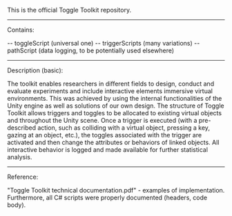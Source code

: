 This is the official Toggle Toolkit repository.

-------------------------------------------------------------------------------

Contains:

-- toggleScript (universal one)
-- triggerScripts (many variations)
-- pathScript (data logging, to be potentially used elsewhere)

-------------------------------------------------------------------------------

Description (basic):

The toolkit enables researchers in different fields to design, conduct and evaluate experiments and include interactive elements immersive virtual environments. This was achieved by using the internal functionalities of the Unity engine as well as solutions of our own design. The structure of Toggle Toolkit allows triggers and toggles to be allocated to existing virtual objects and throughout the Unity scene. Once a trigger is executed (with a pre-described action, such as colliding with a virtual object, pressing a key, gazing at an object, etc.), the toggles associated with the trigger are activated and then change the attributes or behaviors of linked objects. All interactive behavior is logged and made available for further statistical analysis.

-------------------------------------------------------------------------------

Reference:

"Toggle Toolkit technical documentation.pdf" - examples of implementation.
Furthermore, all C# scripts were properly documented (headers, code body).
